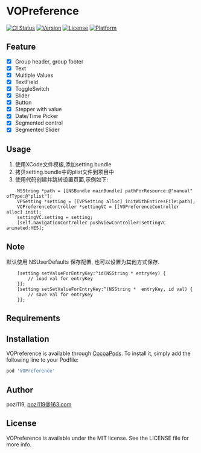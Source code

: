 # VOPreference

[![CI Status](https://img.shields.io/travis/pozi119/VOPreference.svg?style=flat)](https://travis-ci.org/pozi119/VOPreference)
[![Version](https://img.shields.io/cocoapods/v/VOPreference.svg?style=flat)](https://cocoapods.org/pods/VOPreference)
[![License](https://img.shields.io/cocoapods/l/VOPreference.svg?style=flat)](https://cocoapods.org/pods/VOPreference)
[![Platform](https://img.shields.io/cocoapods/p/VOPreference.svg?style=flat)](https://cocoapods.org/pods/VOPreference)

## Feature
* [x] Group header, group footer
* [x] Text
* [x] Multiple Values
* [x] TextField
* [x] ToggleSwitch
* [x] Slider
* [x] Button
* [x] Stepper with value
* [x] Date/Time Picker
* [x] Segmented control
* [x] Segmented Slider

## Usage

1. 使用XCode文件模板,添加setting.bundle
2. 拷贝setting.bundle中的plist文件到项目中
3. 使用代码创建并跳转设置页面,示例如下:

```objc
    NSString *path = [[NSBundle mainBundle] pathForResource:@"manual" ofType:@"plist"];
    VPSetting *setting = [[VPSetting alloc] initWithEntiresFile:path];
    VOPreferenceController *settingVC = [[VOPreferenceController alloc] init];
    settingVC.setting = setting;
    [self.navigationController pushViewController:settingVC animated:YES];
```
## Note

默认使用 NSUserDefaults 保存配置, 也可以设置为其他方式保存.

```objc
    [setting setValueForEntryKey:^id(NSString * entryKey) {
        // load val for entryKey
    }];
    [setting setSetValueForEntryKey:^(NSString *  entryKey, id val) {
        // save val for entryKey
    }];
```

## Requirements

## Installation

VOPreference is available through [CocoaPods](https://cocoapods.org). To install
it, simply add the following line to your Podfile:

```ruby
pod 'VOPreference'
```

## Author

pozi119, pozi119@163.com

## License

VOPreference is available under the MIT license. See the LICENSE file for more info.
